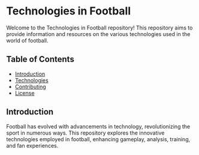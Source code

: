 # Technologies in Football

Welcome to the Technologies in Football repository! This repository aims to provide information and resources on the various technologies used in the world of football.

## Table of Contents

- [Introduction](#introduction)
- [Technologies](#technologies)
- [Contributing](#contributing)
- [License](#license)

## Introduction

Football has evolved with advancements in technology, revolutionizing the sport in numerous ways. This repository explores the innovative technologies employed in football, enhancing gameplay, analysis, training, and fan experiences.




